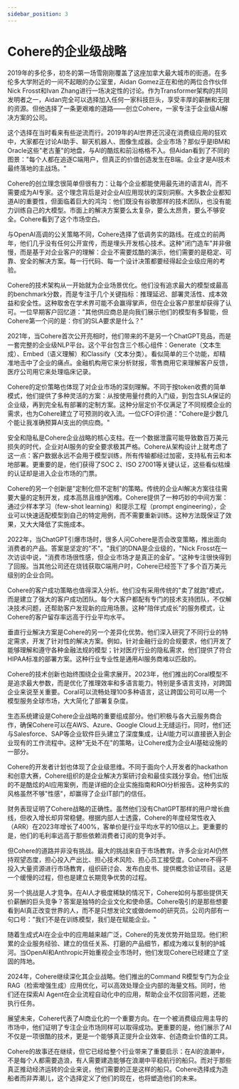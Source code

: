 ```yaml
---
sidebar_position: 3
---
```


# Cohere的企业级战略

2019年的多伦多，初冬的第一场雪刚刚覆盖了这座加拿大最大城市的街道。在多伦多大学附近的一间不起眼的办公室里，Aidan Gomez正在和他的两位合作伙伴Nick Frosst和Ivan Zhang进行一场决定性的讨论。作为Transformer架构的共同发明者之一，Aidan完全可以选择加入任何一家科技巨头，享受丰厚的薪酬和无限的资源。但他选择了一条更艰难的道路——创立Cohere，一家专注于企业级AI解决方案的公司。

这个选择在当时看来有些逆流而行。2019年的AI世界还沉浸在消费级应用的狂欢中，大家都在讨论AI助手、聊天机器人、图像生成器。企业市场？那似乎是IBM和Oracle这些"老古董"的地盘，与AI的酷炫和前沿格格不入。但Aidan看到了不同的图景："每个人都在追逐C端用户，但真正的价值创造发生在B端。企业才是AI技术最终落地的主战场。"

Cohere的创立理念很简单但很有力：让每个企业都能使用最先进的语言AI，而不需要成为AI专家。这个理念背后是对企业AI应用现状的深刻洞察。大多数企业都知道AI的重要性，但面临着巨大的鸿沟：他们既没有谷歌那样的技术团队，也没有能力训练自己的大模型。市面上的解决方案要么太复杂，要么太昂贵，要么不够安全。Cohere看到了这个市场空白。

与OpenAI高调的公关策略不同，Cohere选择了低调务实的路线。在成立的前两年，他们几乎没有任何公开宣传，而是埋头开发核心技术。这种"闭门造车"并非傲慢，而是基于对企业客户的理解：企业不需要炫酷的演示，他们需要的是稳定、可靠、安全的解决方案。每一行代码、每一个设计决策都要经得起企业级应用的考验。

Cohere的技术架构从一开始就为企业场景优化。他们没有追求最大的模型或最高的benchmark分数，而是专注于几个关键指标：推理延迟、部署灵活性、成本效益和安全性。这种取舍在学术界可能不会赢得掌声，但在企业客户那里却获得了认可。一位早期客户回忆道："其他供应商总是向我们展示他们的模型有多智能，但Cohere第一个问的是：你们的SLA要求是什么？"

2021年，当Cohere首次公开亮相时，他们带来的不是另一个ChatGPT竞品，而是一套完整的企业级NLP平台。这个平台包含三个核心组件：Generate（文本生成）、Embed（语义理解）和Classify（文本分类）。看似简单的三个功能，却精准地击中了企业的痛点。金融机构用它来分析财报，零售商用它来理解客户反馈，医疗公司用它来处理临床记录。

Cohere的定价策略也体现了对企业市场的深刻理解。不同于按token收费的简单模式，他们提供了多种灵活的方案：从按使用量付费的入门级，到包含SLA保证的企业级，再到完全私有部署的定制方案。这种分层定价不仅满足了不同规模企业的需求，也为Cohere建立了可预测的收入流。一位CFO评价道："Cohere是少数几个能让我准确预算AI支出的供应商。"

安全和隐私是Cohere企业战略的核心支柱。在一个数据泄露可能导致数百万美元损失的时代，企业对AI服务的安全要求极其严格。Cohere从架构设计上就考虑了这一点：客户数据永远不会用于模型训练，所有传输都经过加密，支持私有云和本地部署。更重要的是，他们获得了SOC 2、ISO 27001等关键认证，这些看似枯燥的认证却是进入企业市场的门票。

Cohere的另一个创新是"定制化但不定制"的策略。传统的企业AI解决方案往往需要大量的定制开发，成本高昂且维护困难。Cohere提供了一种巧妙的中间方案：通过少样本学习（few-shot learning）和提示工程（prompt engineering），企业可以快速适配模型到自己的特定用例，而不需要重新训练。这种方法既保证了效果，又大大降低了实施成本。

2022年，当ChatGPT引爆市场时，很多人问Cohere是否会改变策略，推出面向消费者的产品。答案是坚定的"不"。"我们的DNA是企业级的，"Nick Frosst在一次访谈中说，"消费市场很性感，但企业市场才是真正的金矿。"这种专注很快得到了回报。当其他公司还在烧钱获取C端用户时，Cohere已经签下了多个百万美元级别的企业合同。

Cohere的客户成功策略也值得深入分析。他们没有采用传统的"卖了就跑"模式，而是建立了强大的客户成功团队。每个大客户都配有专门的技术支持团队，不仅解决技术问题，还帮助客户发现新的应用场景。这种"陪伴式成长"的服务模式，让Cohere的客户留存率远高于行业平均水平。

垂直行业解决方案是Cohere的另一个差异化优势。他们深入研究了不同行业的特定需求，开发了针对性的解决方案。例如，针对金融行业的合规要求，他们开发了能够理解和遵守各种金融法规的模型；针对医疗行业的隐私需求，他们提供了符合HIPAA标准的部署方案。这种行业专业性是通用AI服务商难以匹敌的。

Cohere的技术创新也始终围绕企业需求展开。2023年，他们推出的Coral模型不是追求最大参数，而是优化了推理效率和多语言能力。特别是多语言支持，对跨国企业来说至关重要。Coral可以流畅处理100多种语言，这让跨国公司可以用一个模型服务全球市场，大大简化了部署复杂度。

生态系统建设是Cohere企业战略的重要组成部分。他们积极与各大云服务商合作，确保Cohere可以在AWS、Azure、Google Cloud上无缝运行。同时，他们还与Salesforce、SAP等企业软件巨头建立了深度集成，让AI能力可以直接嵌入到企业现有的工作流程中。这种"无处不在"的策略，让Cohere成为企业AI基础设施的一部分。

Cohere的开发者计划也体现了企业级思维。不同于面向个人开发者的hackathon和创意大赛，Cohere组织的是企业解决方案研讨会和最佳实践分享会。他们出版的不是酷炫的AI应用案例，而是详细的企业实施指南和ROI分析报告。这种务实的风格虽然不够"性感"，却赢得了企业IT部门的信任。

财务表现证明了Cohere战略的正确性。虽然他们没有ChatGPT那样的用户增长曲线，但收入增长却异常稳健。根据内部人士透露，Cohere的年度经常性收入（ARR）在2023年增长了400%，客单价是行业平均水平的10倍以上。更重要的是，他们的毛利率远高于那些依赖消费者订阅的竞争对手。

但Cohere的道路并非没有挑战。最大的挑战来自于市场教育。许多企业对AI仍然持观望态度，担心投入产出比、担心技术风险、担心员工接受度。Cohere不得不投入大量资源进行市场教育，组织研讨会、发布白皮书、提供概念验证项目。这是一个缓慢的过程，但也是建立长期竞争优势的过程。

另一个挑战是人才竞争。在AI人才极度稀缺的情况下，Cohere如何与那些提供天价薪酬的巨头竞争？答案是独特的企业文化和使命感。Cohere吸引的是那些想要看到AI真正改变世界的人，而不是只想发论文或做demo的研究员。公司内部有一句口号："我们不是在训练模型，我们是在赋能企业。"

随着生成式AI在企业中的应用越来越广泛，Cohere的先发优势开始显现。他们积累的企业服务经验、建立的信任关系、打磨的产品细节，都成为难以复制的护城河。当OpenAI和Anthropic开始重视企业市场时，他们发现Cohere已经建立了坚固的阵地。

2024年，Cohere继续深化其企业战略。他们推出的Command R模型专门为企业RAG（检索增强生成）应用优化，可以高效处理企业内部的海量文档。同时，他们还在探索AI Agent在企业流程自动化中的应用，帮助企业不仅回答问题，还能执行任务。

展望未来，Cohere代表了AI商业化的一个重要方向。在一个被消费级应用主导的市场中，他们证明了专注企业市场同样可以取得成功。更重要的是，他们展示了AI不仅是一项很酷的技术，更是一个能够真正提升企业效率、创造商业价值的工具。

Cohere的故事还在继续，但它已经给整个行业带来了重要启示：在AI的浪潮中，不是每个人都需要造浪，有人需要建造能够在浪潮中平稳航行的船只。而对于那些真正推动经济运转的企业来说，他们需要的正是这样的船只。Cohere选择成为造船者而非弄潮儿，这个选择定义了他们的现在，也将塑造他们的未来。